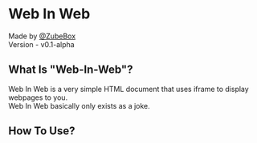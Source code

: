 # Web In Web

Made by [@ZubeBox](https://github.com/ZubeBox)  
Version - v0.1-alpha

## What Is "Web-In-Web"?
  
Web In Web is a very simple HTML document that uses iframe to display webpages to you.  
Web In Web basically only exists as a joke.  

## How To Use?

